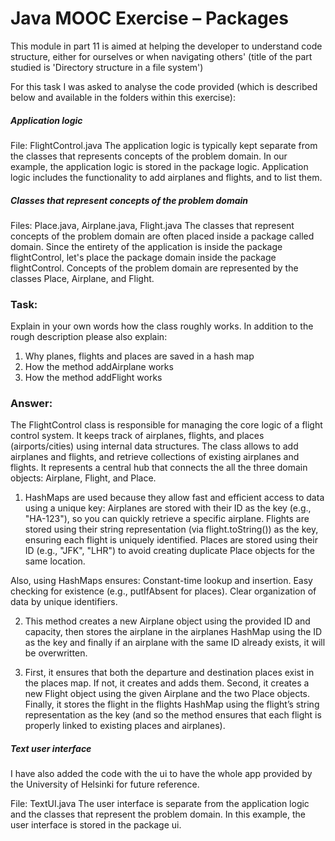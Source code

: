 # Java MOOC Exercise – Packages

This module in part 11 is aimed at helping the developer to understand code structure, either for ourselves or when navigating others' (title of the part studied is 'Directory structure in a file system')

For this task I was asked to analyse the code provided (which is described below and available in the folders within this exercise):

##### Application logic

File: FlightControl.java
The application logic is typically kept separate from the classes that represents concepts of the problem domain. In our example, the application logic is stored in the package logic. Application logic includes the functionality to add airplanes and flights, and to list them.

##### Classes that represent concepts of the problem domain

Files: Place.java, Airplane.java, Flight.java
The classes that represent concepts of the problem domain are often placed inside a package called domain. Since the entirety of the application is inside the package flightControl, let's place the package domain inside the package flightControl. Concepts of the problem domain are represented by the classes Place, Airplane, and Flight.

### Task:

Explain in your own words how the class roughly works. In addition to the rough description please also explain:

1. Why planes, flights and places are saved in a hash map
2. How the method addAirplane works
3. How the method addFlight works

### Answer:

The FlightControl class is responsible for managing the core logic of a flight control system. It keeps track of airplanes, flights, and places (airports/cities) using internal data structures. The class allows to add airplanes and flights, and retrieve collections of existing airplanes and flights. It represents a central hub that connects the all the three domain objects: Airplane, Flight, and Place.

1. HashMaps are used because they allow fast and efficient access to data using a unique key:
   Airplanes are stored with their ID as the key (e.g., "HA-123"), so you can quickly retrieve a specific airplane.
   Flights are stored using their string representation (via flight.toString()) as the key, ensuring each flight is uniquely identified.
   Places are stored using their ID (e.g., "JFK", "LHR") to avoid creating duplicate Place objects for the same location.

Also, using HashMaps ensures:
Constant-time lookup and insertion.
Easy checking for existence (e.g., putIfAbsent for places).
Clear organization of data by unique identifiers.

2. This method creates a new Airplane object using the provided ID and capacity, then stores the airplane in the airplanes HashMap using the ID as the key and finally if an airplane with the same ID already exists, it will be overwritten.

3. First, it ensures that both the departure and destination places exist in the places map. If not, it creates and adds them.
   Second, it creates a new Flight object using the given Airplane and the two Place objects.
   Finally, it stores the flight in the flights HashMap using the flight’s string representation as the key (and so the method ensures that each flight is properly linked to existing places and airplanes).

##### Text user interface

I have also added the code with the ui to have the whole app provided by the University of Helsinki for future reference.

File: TextUI.java
The user interface is separate from the application logic and the classes that represent the problem domain. In this example, the user interface is stored in the package ui.
